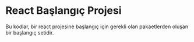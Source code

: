 # React Başlangıç Projesi

Bu kodlar, bir react projesine başlangıç için gerekli olan pakaetlerden oluşan bir başlangıç setidir.